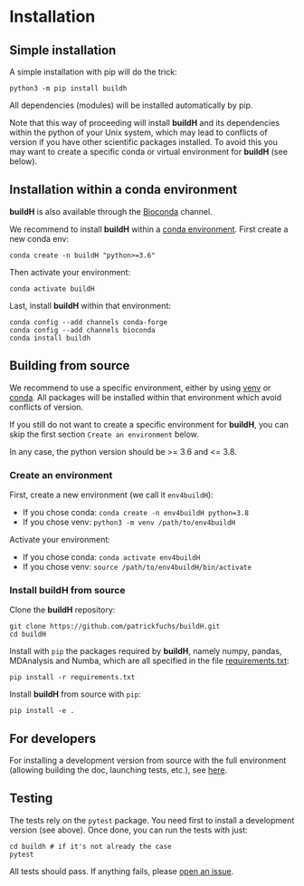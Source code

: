 # Installation

## Simple installation

A simple installation with pip will do the trick:

```
python3 -m pip install buildh
```

All dependencies (modules) will be installed automatically by pip. 

Note that this way of proceeding will install **buildH** and its dependencies within the python of your Unix system, which may lead to conflicts of version if you have other scientific packages installed. To avoid this you may want to create a specific conda or virtual environment for **buildH** (see below).

## Installation within a conda environment

**buildH** is also available through the [Bioconda](https://anaconda.org/bioconda/buildh) channel.

We recommend to install **buildH** within a [conda environment](https://docs.conda.io/projects/conda/en/latest/user-guide/tasks/manage-environments.html). First create a new conda env:

```
conda create -n buildH "python>=3.6"
```

Then activate your environment:

```
conda activate buildH
```

Last, install **buildH** within that environment:

```
conda config --add channels conda-forge
conda config --add channels bioconda
conda install buildh
```

## Building from source

We recommend to use a specific environment, either by using [venv](https://docs.python.org/3/library/venv.html) or [conda](https://docs.conda.io/projects/conda/en/latest/user-guide/tasks/manage-environments.html#creating-an-environment-with-commands). All packages will be installed within that environment which avoid conflicts of version.

If you still do not want to create a specific environment for **buildH**, you can skip the first section `Create an environment` below.

In any case, the python version should be >= 3.6 and <= 3.8.

### Create an environment

First, create a new environment (we call it `env4buildH`):

- If you chose conda: `conda create -n env4buildH python=3.8`
- If you chose venv: `python3 -m venv /path/to/env4buildH`

Activate your environment:

- If you chose conda: `conda activate env4buildH`
- If you chose venv: `source /path/to/env4buildH/bin/activate`

### Install **buildH** from source

Clone the **buildH** repository:

```
git clone https://github.com/patrickfuchs/buildH.git
cd buildH
```

Install with `pip` the packages required by **buildH**, namely numpy, pandas, MDAnalysis and Numba, which are all specified in the file [requirements.txt](https://github.com/patrickfuchs/buildH/blob/master/requirements.txt):

```
pip install -r requirements.txt
```

Install **buildH** from source with `pip`:

```
pip install -e .
```

## For developers

For installing a development version from source with the full environment (allowing building the doc, launching tests, etc.), see [here](https://github.com/patrickfuchs/buildH/tree/master/devtools/install_dev.md).

## Testing

The tests rely on the `pytest` package. You need first to install a development version (see above). Once done, you can run the tests with just:

```
cd buildh # if it's not already the case
pytest
```

All tests should pass. If anything fails, please [open an issue](https://github.com/patrickfuchs/buildH/issues).
